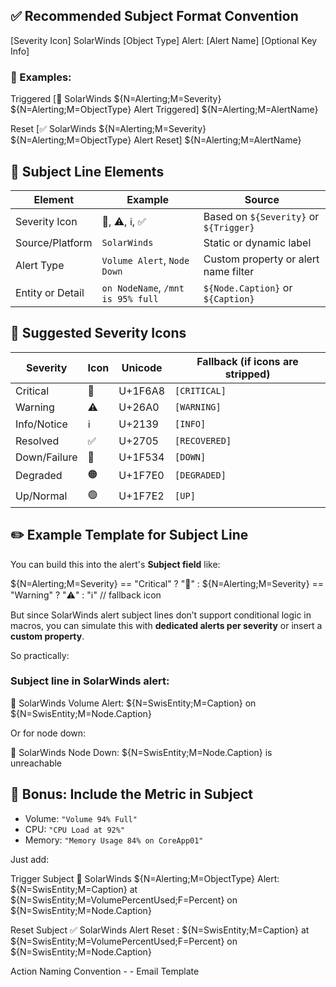 ## ✅ Recommended Subject Format Convention

[Severity Icon] SolarWinds [Object Type] Alert: [Alert Name] [Optional Key Info]

### 📌 Examples:

Triggered
[🚨 SolarWinds ${N=Alerting;M=Severity} ${N=Alerting;M=ObjectType} Alert Triggered] ${N=Alerting;M=AlertName}

Reset
[✅ SolarWinds ${N=Alerting;M=Severity} ${N=Alerting;M=ObjectType} Alert Reset] ${N=Alerting;M=AlertName}

## 🧠 Subject Line Elements

| Element          | Example                           | Source                                 |
| ---------------- | --------------------------------- | -------------------------------------- |
| Severity Icon    | 🚨, ⚠️, ℹ️, ✅                     | Based on `${Severity}` or `${Trigger}` |
| Source/Platform  | `SolarWinds`                      | Static or dynamic label                |
| Alert Type       | `Volume Alert`, `Node Down`       | Custom property or alert name filter   |
| Entity or Detail | `on NodeName`, `/mnt is 95% full` | `${Node.Caption}` or `${Caption}`      |

## 🎨 Suggested Severity Icons

| Severity     | Icon | Unicode | Fallback (if icons are stripped) |
| ------------ | ---- | ------- | -------------------------------- |
| Critical     | 🚨   | U+1F6A8 | `[CRITICAL]`                     |
| Warning      | ⚠️   | U+26A0  | `[WARNING]`                      |
| Info/Notice  | ℹ️   | U+2139  | `[INFO]`                         |
| Resolved     | ✅    | U+2705  | `[RECOVERED]`                    |
| Down/Failure | 🔴   | U+1F534 | `[DOWN]`                         |
| Degraded     | 🟠   | U+1F7E0 | `[DEGRADED]`                     |
| Up/Normal    | 🟢   | U+1F7E2 | `[UP]`                           |

## ✏️ Example Template for Subject Line

You can build this into the alert's **Subject field** like:

${N=Alerting;M=Severity} == "Critical" ? "🚨" : 
${N=Alerting;M=Severity} == "Warning" ? "⚠️" : 
"ℹ️"  // fallback icon

But since SolarWinds alert subject lines don’t support conditional logic in macros, you can simulate this with **dedicated alerts per severity** or insert a **custom property**.

So practically:

### Subject line in SolarWinds alert:

🚨 SolarWinds Volume Alert: ${N=SwisEntity;M=Caption} on ${N=SwisEntity;M=Node.Caption}

Or for node down:

🔴 SolarWinds Node Down: ${N=SwisEntity;M=Node.Caption} is unreachable

## 🧪 Bonus: Include the Metric in Subject

* Volume: `"Volume 94% Full"`
* CPU: `"CPU Load at 92%"`
* Memory: `"Memory Usage 84% on CoreApp01"`

Just add:

Trigger Subject
🚨 SolarWinds ${N=Alerting;M=ObjectType} Alert: ${N=SwisEntity;M=Caption} at ${N=SwisEntity;M=VolumePercentUsed;F=Percent} on ${N=SwisEntity;M=Node.Caption}

Reset Subject
✅ SolarWinds Alert Reset : ${N=SwisEntity;M=Caption} at ${N=SwisEntity;M=VolumePercentUsed;F=Percent} on ${N=SwisEntity;M=Node.Caption}

Action Naming Convention
<Alert Object Type> - <Trigger or Reset> - Email Template


